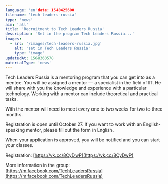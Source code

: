 ```yaml
---
language: 'en'date: 1540425600
filename: 'tech-leaders-russia'
type: 'news'
aim: 'all'
title: 'Recruitment to Tech Leaders Russia'
description: 'Set in the program Tech Leaders Russia...'
images:
  - src: '/images/tech-leaders-russia.jpg'
    alt: 'set in Tech Leaders Russia'
    type: 'image'
updatedAt: 1568360578
materialType: 'news'
---
```

Tech Leaders Russia is a mentoring program that you can get into as a mentee. You will be assigned a mentor — a specialist in the field of IT. He will share with you the knowledge and experience with a particular technology. Working with a mentor can include theoretical and practical tasks.

With the mentor will need to meet every one to two weeks for two to three months.

Registration is open until October 27. If you want to work with an English-speaking mentor, please fill out the form in English.

When your application is approved, you will be notified and you can start your classes.

Registration: [https://vk.cc/8CyDwP](https://vk.cc/8CyDwP)

More information in the group: [https://m.facebook.com/TechLeadersRussia](https://m.facebook.com/TechLeadersRussia)
